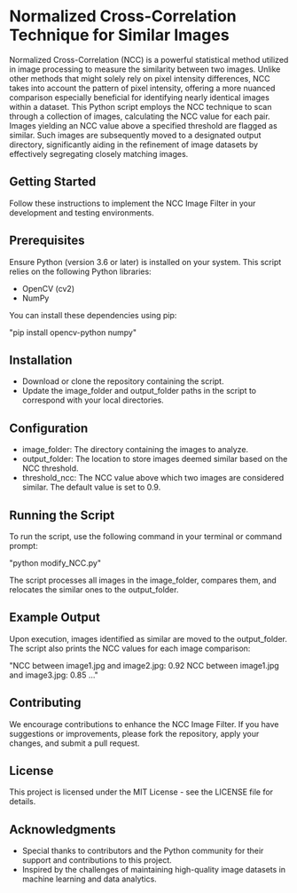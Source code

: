 # Normalized Cross-Correlation Technique for Similar Images

Normalized Cross-Correlation (NCC) is a powerful statistical method utilized in image processing to measure the similarity between two images. Unlike other methods that might solely rely on pixel intensity differences, NCC takes into account the pattern of pixel intensity, offering a more nuanced comparison especially beneficial for identifying nearly identical images within a dataset. This Python script employs the NCC technique to scan through a collection of images, calculating the NCC value for each pair. Images yielding an NCC value above a specified threshold are flagged as similar. Such images are subsequently moved to a designated output directory, significantly aiding in the refinement of image datasets by effectively segregating closely matching images.

## Getting Started

Follow these instructions to implement the NCC Image Filter in your development and testing environments.

## Prerequisites

Ensure Python (version 3.6 or later) is installed on your system. This script relies on the following Python libraries:

- OpenCV (cv2)
- NumPy

You can install these dependencies using pip:


"pip install opencv-python numpy"

## Installation

- Download or clone the repository containing the script.
- Update the image_folder and output_folder paths in the script to correspond with your local directories.

## Configuration

- image_folder: The directory containing the images to analyze.
- output_folder: The location to store images deemed similar based on the NCC threshold.
- threshold_ncc: The NCC value above which two images are considered similar. The default value is set to 0.9.

## Running the Script
To run the script, use the following command in your terminal or command prompt:

"python modify_NCC.py"

The script processes all images in the image_folder, compares them, and relocates the similar ones to the output_folder.

## Example Output

Upon execution, images identified as similar are moved to the output_folder. The script also prints the NCC values for each image comparison:


"NCC between image1.jpg and image2.jpg: 0.92
NCC between image1.jpg and image3.jpg: 0.85
..."

## Contributing

We encourage contributions to enhance the NCC Image Filter. If you have suggestions or improvements, please fork the repository, apply your changes, and submit a pull request.

## License

This project is licensed under the MIT License - see the LICENSE file for details.

## Acknowledgments

- Special thanks to contributors and the Python community for their support and contributions to this project.
- Inspired by the challenges of maintaining high-quality image datasets in machine learning and data analytics.
